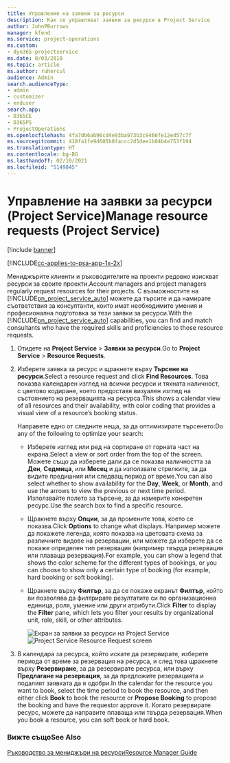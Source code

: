 ```yaml
---
title: Управление на заявки за ресурси
description: Как се управляват заявки за ресурси в Project Service
author: JohnPBurrows
manager: kfend
ms.service: project-operations
ms.custom:
- dyn365-projectservice
ms.date: 8/03/2018
ms.topic: article
ms.author: ruhercul
audience: Admin
search.audienceType:
- admin
- customizer
- enduser
search.app:
- D365CE
- D365PS
- ProjectOperations
ms.openlocfilehash: 4fa7db6ab96cd4e93ba973b3c9466fe12ed57c7f
ms.sourcegitcommit: 418fa1fe9d605b8faccc2d5dee1b04b4e753f194
ms.translationtype: HT
ms.contentlocale: bg-BG
ms.lasthandoff: 02/10/2021
ms.locfileid: "5149845"
---
```

# <a name="manage-resource-requests-project-service"></a><span data-ttu-id="54f9e-103">Управление на заявки за ресурси (Project Service)</span><span class="sxs-lookup"><span data-stu-id="54f9e-103">Manage resource requests (Project Service)</span></span>

[!include [banner](../includes/psa-now-project-operations.md)]

[!INCLUDE[cc-applies-to-psa-app-1x-2x](../includes/cc-applies-to-psa-app-1x-2x.md)]

<span data-ttu-id="54f9e-104">Мениджърите клиенти и ръководителите на проекти редовно изискват ресурси за своите проекти.</span><span class="sxs-lookup"><span data-stu-id="54f9e-104">Account managers and project managers regularly request resources for their projects.</span></span> <span data-ttu-id="54f9e-105">С възможностите на [!INCLUDE[pn_project_service_auto](../includes/pn-project-service-auto.md)] можете да търсите и да намирате съответствия за консултанти, които имат необходимите умения и професионална подготовка за тези заявки за ресурси.</span><span class="sxs-lookup"><span data-stu-id="54f9e-105">With the [!INCLUDE[pn_project_service_auto](../includes/pn-project-service-auto.md)] capabilities, you can find and match consultants who have the required skills and proficiencies to those resource requests.</span></span>  
  
1. <span data-ttu-id="54f9e-106">Отидете на **Project Service** > **Заявки за ресурси**.</span><span class="sxs-lookup"><span data-stu-id="54f9e-106">Go to **Project Service** > **Resource Requests**.</span></span>  
  
2. <span data-ttu-id="54f9e-107">Изберете заявка за ресурс и щракнете върху **Търсене на ресурси**.</span><span class="sxs-lookup"><span data-stu-id="54f9e-107">Select a resource request and click **Find Resources**.</span></span> <span data-ttu-id="54f9e-108">Това показва календарен изглед на всички ресурси и тяхната наличност, с цветово кодиране, което предоставя визуален изглед на състоянието на резервацията на ресурса.</span><span class="sxs-lookup"><span data-stu-id="54f9e-108">This shows a calendar view of all resources and their availability, with color coding that provides a visual view of a resource’s booking status.</span></span>  
  
    <span data-ttu-id="54f9e-109">Направете едно от следните неща, за да оптимизирате търсенето:</span><span class="sxs-lookup"><span data-stu-id="54f9e-109">Do any of the following to optimize your search:</span></span>  
  
   -   <span data-ttu-id="54f9e-110">Изберете изглед или ред на сортиране от горната част на екрана.</span><span class="sxs-lookup"><span data-stu-id="54f9e-110">Select a view or sort order from the top of the screen.</span></span> <span data-ttu-id="54f9e-111">Можете също да изберете дали да се показва наличността за **Ден**, **Седмица**, или **Месец** и да използвате стрелките, за да видите предишния или следващ период от време.</span><span class="sxs-lookup"><span data-stu-id="54f9e-111">You can also select whether to show availability for the **Day**, **Week**, or **Month**, and use the arrows to view the previous or next time period.</span></span> <span data-ttu-id="54f9e-112">Използвайте полето за търсене, за да намерите конкретен ресурс.</span><span class="sxs-lookup"><span data-stu-id="54f9e-112">Use the search box to find a specific resource.</span></span>  
  
   -   <span data-ttu-id="54f9e-113">Щракнете върху **Опции**, за да промените това, което се показва.</span><span class="sxs-lookup"><span data-stu-id="54f9e-113">Click **Options** to change what displays.</span></span> <span data-ttu-id="54f9e-114">Например можете да покажете легенда, която показва на цветовата схема за различните видове на резервации, или можете да изберете да се покаже определен тип резервация (например твърда резервация или плаваща резервация).</span><span class="sxs-lookup"><span data-stu-id="54f9e-114">For example, you can show a legend that shows the color scheme for the different types of bookings, or you can choose to show only a certain type of booking (for example, hard booking or soft booking).</span></span>  
  
   -   <span data-ttu-id="54f9e-115">Щракнете върху **Филтър**, за да се покаже екранът **Филтър**, който ви позволява да филтрирате резултатите си по организационна единица, роля, умение или други атрибути.</span><span class="sxs-lookup"><span data-stu-id="54f9e-115">Click **Filter** to display the **Filter** pane, which lets you filter your results by organizational unit, role, skill, or other attributes.</span></span>  
  
       <span data-ttu-id="54f9e-116">![Екран за заявки за ресурси на Project Service](../psa/media/project-service-resource-request-screen.png "Екран за заявки за ресурси на Project Service")</span><span class="sxs-lookup"><span data-stu-id="54f9e-116">![Project Service Resource Request screen](../psa/media/project-service-resource-request-screen.png "Project Service Resource Request screen")</span></span>  
  
3. <span data-ttu-id="54f9e-117">В календара за ресурса, който искате да резервирате, изберете периода от време за резервация на ресурса, и след това щракнете върху **Резервиране**, за да резервирате ресурса, или върху **Предлагане на резервация**, за да предложите резервацията и подалият заявката да я одобри.</span><span class="sxs-lookup"><span data-stu-id="54f9e-117">In the calendar for the resource you want to book, select the time period to book the resource, and then either click **Book** to book the resource or **Propose Booking** to propose the booking and have the requestor approve it.</span></span> <span data-ttu-id="54f9e-118">Когато резервирате ресурс, можете да направите плаваща или твърда резервация.</span><span class="sxs-lookup"><span data-stu-id="54f9e-118">When you book a resource, you can soft book or hard book.</span></span>  
  
### <a name="see-also"></a><span data-ttu-id="54f9e-119">Вижте също</span><span class="sxs-lookup"><span data-stu-id="54f9e-119">See Also</span></span>  
 [<span data-ttu-id="54f9e-120">Ръководство за мениджъри на ресурси</span><span class="sxs-lookup"><span data-stu-id="54f9e-120">Resource Manager Guide</span></span>](../psa/resource-manager-guide.md)
